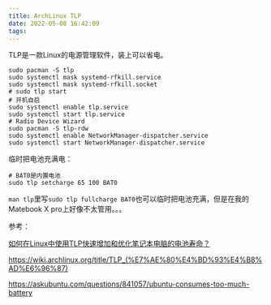 ```yaml
---
title: ArchLinux TLP
date: 2022-05-08 16:42:09
tags:
---
```


TLP是一款Linux的电源管理软件，装上可以省电。

```shell
sudo pacman -S tlp
sudo systemctl mask systemd-rfkill.service
sudo systemctl mask systemd-rfkill.socket
# sudo tlp start
# 开机自启
sudo systemctl enable tlp.service
sudo systemctl start tlp.service
# Radio Device Wizard
sudo pacman -S tlp-rdw
sudo systemctl enable NetworkManager-dispatcher.service
sudo systemctl start NetworkManager-dispatcher.service
```

临时把电池充满电：

```shell
# BAT0是内置电池
sudo tlp setcharge 65 100 BAT0
```

`man tlp`里写`sudo tlp fullcharge BAT0`也可以临时把电池充满，但是在我的Matebook X pro上好像不太管用。。。

参考：

[如何在Linux中使用TLP快速增加和优化笔记本电脑的电池寿命？](https://www.bilibili.com/read/cv10529669/)

<https://wiki.archlinux.org/title/TLP_(%E7%AE%80%E4%BD%93%E4%B8%AD%E6%96%87)>

<https://askubuntu.com/questions/841057/ubuntu-consumes-too-much-battery>
